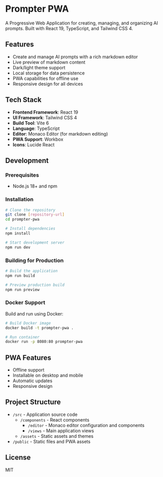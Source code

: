 # Prompter PWA

A Progressive Web Application for creating, managing, and organizing AI prompts. Built with React 19, TypeScript, and Tailwind CSS 4.

## Features

- Create and manage AI prompts with a rich markdown editor
- Live preview of markdown content
- Dark/light theme support
- Local storage for data persistence
- PWA capabilities for offline use
- Responsive design for all devices

## Tech Stack

- **Frontend Framework**: React 19
- **UI Framework**: Tailwind CSS 4
- **Build Tool**: Vite 6
- **Language**: TypeScript
- **Editor**: Monaco Editor (for markdown editing)
- **PWA Support**: Workbox
- **Icons**: Lucide React

## Development

### Prerequisites

- Node.js 18+ and npm

### Installation

```bash
# Clone the repository
git clone [repository-url]
cd prompter-pwa

# Install dependencies
npm install

# Start development server
npm run dev
```

### Building for Production

```bash
# Build the application
npm run build

# Preview production build
npm run preview
```

### Docker Support

Build and run using Docker:

```bash
# Build Docker image
docker build -t prompter-pwa .

# Run container
docker run -p 8080:80 prompter-pwa
```

## PWA Features

- Offline support
- Installable on desktop and mobile
- Automatic updates
- Responsive design

## Project Structure

- `/src` - Application source code
  - `/components` - React components
    - `/editor` - Monaco editor configuration and components
    - `/views` - Main application views
  - `/assets` - Static assets and themes
- `/public` - Static files and PWA assets

## License

MIT
